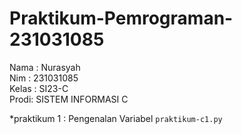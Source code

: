# Praktikum-Pemrograman-231031085
<div>  Nama : Nurasyah </div> 
 <div> Nim : 231031085 </div>
 <div> Kelas : SI23-C </div>     
<div>  Prodi: SISTEM INFORMASI C </div>

*praktikum 1 : Pengenalan Variabel `praktikum-c1.py`
